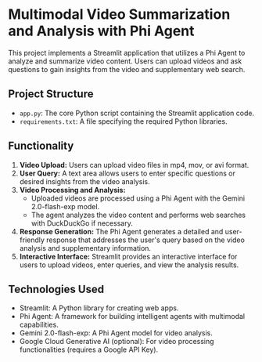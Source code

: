 # Multimodal Video Summarization and Analysis with Phi Agent

This project implements a Streamlit application that utilizes a Phi Agent to analyze and summarize video content. Users can upload videos and ask questions to gain insights from the video and supplementary web search.

## Project Structure

* `app.py`: The core Python script containing the Streamlit application code.
* `requirements.txt`: A file specifying the required Python libraries.

## Functionality

1. **Video Upload:** Users can upload video files in mp4, mov, or avi format.
2. **User Query:** A text area allows users to enter specific questions or desired insights from the video analysis.
3. **Video Processing and Analysis:**
   - Uploaded videos are processed using a Phi Agent with the Gemini 2.0-flash-exp model.
   - The agent analyzes the video content and performs web searches with DuckDuckGo if necessary.
4. **Response Generation:** The Phi Agent generates a detailed and user-friendly response that addresses the user's query based on the video analysis and supplementary information.
5. **Interactive Interface:** Streamlit provides an interactive interface for users to upload videos, enter queries, and view the analysis results.

## Technologies Used

* Streamlit: A Python library for creating web apps.
* Phi Agent: A framework for building intelligent agents with multimodal capabilities.
* Gemini 2.0-flash-exp: A Phi Agent model for video analysis.
* Google Cloud Generative AI (optional): For video processing functionalities (requires a Google API Key).
